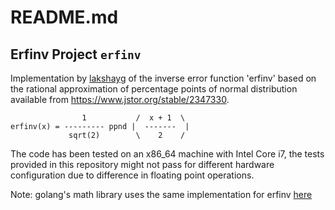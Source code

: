 # README.md

## Erfinv Project `erfinv`

Implementation by [lakshayg](https://github.com/lakshayg) of the inverse error 
function 'erfinv' based on the rational approximation of percentage points of 
normal distribution available from https://www.jstor.org/stable/2347330.

```
                1           /  x + 1  \
erfinv(x) = --------- ppnd |  -------  |
             sqrt(2)        \    2    /
```

The code has been tested on an x86_64 machine with Intel Core i7, the
tests provided in this repository might not pass for different hardware
configuration due to difference in floating point operations.

Note: golang's math library uses the same implementation for erfinv
[here](https://github.com/golang/go/blob/master/src/math/erfinv.go)
